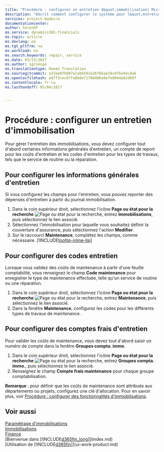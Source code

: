 ```yaml
---
title: "Procédure : configurer un entretien d&quot;immobilisation| Microsoft Docs"
description: "Décrit comment configurer le système pour l&quot;entretien d&quot;immobilisation."
services: project-madeira
documentationcenter: 
author: SorenGP
ms.service: dynamics365-financials
ms.topic: article
ms.devlang: na
ms.tgt_pltfrm: na
ms.workload: na
ms.search.keywords: repair, service
ms.date: 03/23/2017
ms.author: sgroespe
ms.translationtype: Human Translation
ms.sourcegitcommit: a31be0f9d07e2abb591e26f6bae34c6f6e4dcda6
ms.openlocfilehash: e97f3cec67fa8b0ef270d406a0efe804da82d99f
ms.contentlocale: fr-ca
ms.lasthandoff: 05/04/2017


---
```

# <a name="how-to-set-up-fixed-asset-maintenance"></a>Procédure : configurer un entretien d'immobilisation
Pour gérer l'entretien des immobilisations, vous devez configurer tout d'abord certaines informations générales d'entretien, un compte de report pour les coûts d'entretien et les codes d'entretien pour les types de travaux, tels que le service de routine ou la réparation.

## <a name="to-set-up-general-maintenance-information"></a>Pour configurer les informations générales d'entretien
Si vous configurez les champs pour l'entretien, vous pouvez reporter des dépenses d'entretien à partir du journal immobilisation.

1. Dans le coin supérieur droit, sélectionnez l'icône **Page ou état pour la recherche** ![Page ou état pour la recherche](media/ui-search/search_small.png "Icône Page ou état pour la recherche"), entrez **Immobilisations**, puis sélectionnez le lien associé.
2. Sélectionnez l'immobilisation pour laquelle vous souhaitez définir la couverture d'assurance, puis sélectionnez l'action **Modifier**.
3. Sur le raccourci **Maintenance**, complétez les champs, comme nécessaire. [!INCLUDE[tooltip-inline-tip](includes/tooltip-inline-tip_md.md)]

## <a name="to-set-up-maintenance-codes"></a>Pour configurer des codes entretien
Lorsque vous validez des coûts de maintenance à partir d'une feuille comptabilité, vous renseignez le champ **Code maintenance** pour enregistrer le type de maintenance effectuée, telle qu'un service de routine ou une réparation.

1. Dans le coin supérieur droit, sélectionnez l'icône **Page ou état pour la recherche** ![Page ou état pour la recherche](media/ui-search/search_small.png "Icône Page ou état pour la recherche"), entrez **Maintenance**, puis sélectionnez le lien associé.
2. Dans la fenêtre **Maintenance**, configurez les codes pour les différents types de travaux de maintenance.

## <a name="to-set-up-maintenance-expense-accounts"></a>Pour configurer des comptes frais d'entretien
Pour valider les coûts de maintenance, vous devez tout d'abord saisir un numéro de compte dans la fenêtre **Groupes compta. immo**.

1. Dans le coin supérieur droit, sélectionnez l'icône **Page ou état pour la recherche** ![Page ou état pour la recherche](media/ui-search/search_small.png "Icône Page ou état pour la recherche"), entrez **Groupes compta. immo.**, puis sélectionnez le lien associé.
2. Renseignez le champ **Compte frais maintenance** pour chaque groupe comptabilisation.

**Remarque** : pour définir que les coûts de maintenance sont attribués aux départements ou projets, configurez une clé d'allocation. Pour en savoir plus, voir [Procédure : configurer des fonctionnalités d'immobilisations](fa-how-setup-general.md).

## <a name="see-also"></a>Voir aussi
[Paramétrage d'immobilisations](fa-setup.md)  
[Immobilisations](fa-manage.md)  
[Finance](finance.md)  
[Bienvenue dans [!INCLUDE[d365fin_long](includes/d365fin_long_md.md)]](index.md)  
[Utilisation de [!INCLUDE[d365fin](includes/d365fin_md.md)]](ui-work-product.md)

